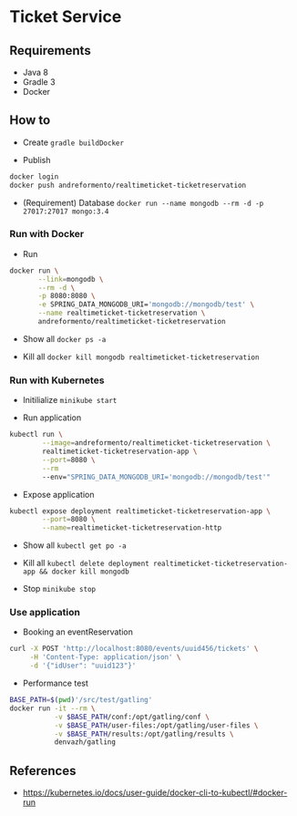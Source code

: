 # Ticket Service

## Requirements

- Java 8
- Gradle 3
- Docker

## How to

- Create `gradle buildDocker`

- Publish
```bash
docker login
docker push andreformento/realtimeticket-ticketreservation
```

- (Requirement) Database `docker run --name mongodb --rm -d -p 27017:27017 mongo:3.4`

### Run with Docker

- Run

```bash
docker run \
       --link=mongodb \
       --rm -d \
       -p 8080:8080 \
       -e SPRING_DATA_MONGODB_URI='mongodb://mongodb/test' \
       --name realtimeticket-ticketreservation \
       andreformento/realtimeticket-ticketreservation
```

- Show all `docker ps -a`

- Kill all `docker kill mongodb realtimeticket-ticketreservation`

### Run with Kubernetes

- Initilialize `minikube start`

- Run application
```bash
kubectl run \
        --image=andreformento/realtimeticket-ticketreservation \
        realtimeticket-ticketreservation-app \
        --port=8080 \
        --rm
        --env="SPRING_DATA_MONGODB_URI='mongodb://mongodb/test'"
```

- Expose application
```bash
kubectl expose deployment realtimeticket-ticketreservation-app \
        --port=8080 \
        --name=realtimeticket-ticketreservation-http
```

- Show all `kubectl get po -a`

- Kill all `kubectl delete deployment realtimeticket-ticketreservation-app && docker kill mongodb`

- Stop `minikube stop`

### Use application

- Booking an eventReservation

```bash
curl -X POST 'http://localhost:8080/events/uuid456/tickets' \
     -H 'Content-Type: application/json' \
     -d '{"idUser": "uuid123"}'
```

- Performance test
```bash
BASE_PATH=$(pwd)'/src/test/gatling'
docker run -it --rm \
           -v $BASE_PATH/conf:/opt/gatling/conf \
           -v $BASE_PATH/user-files:/opt/gatling/user-files \
           -v $BASE_PATH/results:/opt/gatling/results \
           denvazh/gatling
```

## References
- https://kubernetes.io/docs/user-guide/docker-cli-to-kubectl/#docker-run
